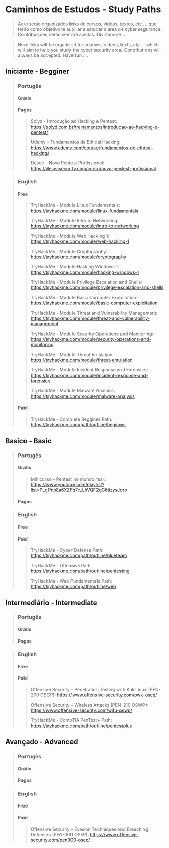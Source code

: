 # Caminhos de Estudos - Study Paths

> Aqui serão organizados links de cursos, vídeos, textos, etc.... que terão como objetivo te auxiliar a estudar a área de cyber segurança.
Contribuições serão sempre aceitas.
Divirtam-se ....

> Here links will be organized for courses, videos, texts, etc ... which will aim to help you study the cyber security area.
Contributions will always be accepted.
Have fun ....

## Iniciante - Begginer

> ### Portugês
> #### Grátis
> #### Pagos
>> Solyd - Introdução ao Hacking e Pentest: https://solyd.com.br/treinamentos/introducao-ao-hacking-e-pentest/
>> 
>> Udemy - Fundamentos de Ethical Hacking: https://www.udemy.com/course/fundamentos-de-ethical-hacking/
>> 
>> Desec - Novo Pentest Profissional: https://desecsecurity.com/curso/novo-pentest-profissional

> ### English
> #### Free
>> TryHackMe - Module Linux Fundamentals: https://tryhackme.com/module/linux-fundamentals
>> 
>> TryHackMe - Module Intro to Networking: https://tryhackme.com/module/intro-to-networking
>> 
>> TryHackMe - Module Web Hacking 1: https://tryhackme.com/module/web-hacking-1
>> 
>> TryHackMe - Module Cryptography: https://tryhackme.com/module/cryptography
>> 
>> TryHackMe - Module Hacking Windows 1: https://tryhackme.com/module/hacking-windows-1
>> 
>> TryHackMe - Module Privilege Escalation and Shells: https://tryhackme.com/module/privilege-escalation-and-shells
>> 
>> TryHackMe - Module Basic Computer Exploitation: https://tryhackme.com/module/basic-computer-exploitation
>> 
>> TryHackMe - Module Threat and Vulnerability Management: https://tryhackme.com/module/threat-and-vulnerability-management
>> 
>> TryHackMe - Module Security Operations and Monitoring: https://tryhackme.com/module/security-operations-and-monitoring
>> 
>> TryHackMe - Module Threat Emulation: https://tryhackme.com/module/threat-emulation
>> 
>> TryHackMe - Module Incident Response and Forensics: https://tryhackme.com/module/incident-response-and-forensics
>> 
>> TryHackMe - Module Malware Analusis: https://tryhackme.com/module/malware-analysis
> #### Paid
>> TryHackMe - Complete Begginer Path: https://tryhackme.com/path/outline/beginner

## Basico - Basic

> ### Portugês
> #### Grátis
>> Minicurso - Pentest no mundo real: https://www.youtube.com/playlist?list=PLgPnpEa6XZFq7c_LhVQF2gG6tizysJcro
> #### Pagos

> ### English
> #### Free
> #### Paid
>> TryHackMe - Cyber Defense Path: https://tryhackme.com/path/outline/blueteam
>> 
>> TryHackMe - Offensive Path: https://tryhackme.com/path/outline/pentesting
>> 
>> TryHackMe - Web Fundamentals Path: https://tryhackme.com/path/outline/web
>> 

## Intermediário - Intermediate
> ### Portugês
> #### Grátis
> #### Pagos

> ### English
> #### Free
> #### Paid
>> Offensive Security - Penetration Testing with Kali Linux (PEN-200 OSCP): https://www.offensive-security.com/pwk-oscp/
>>
>> Offensive Security - Wireless Attacks (PEN-210 OSWP): https://www.offensive-security.com/wifu-oswp/
>> 
>> TryHackMe - CompTIA PenTest+ Path: https://tryhackme.com/path/outline/pentestplus

## Avançado - Advanced
> ### Portugês
> #### Grátis
> #### Pagos

> ### English
> #### Free
> #### Paid
>> Offensive Security - Evasion Techniques and Breaching Defenses (PEN-300 OSEP): https://www.offensive-security.com/pen300-osep/ 
